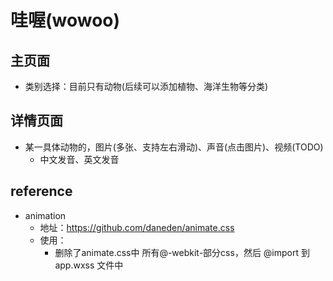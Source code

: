 # 哇喔(wowoo)
## 主页面
- 类别选择：目前只有动物(后续可以添加植物、海洋生物等分类)

## 详情页面
- 某一具体动物的，图片(多张、支持左右滑动)、声音(点击图片)、视频(TODO)
    + 中文发音、英文发音

## reference
- animation
    + 地址：https://github.com/daneden/animate.css
    + 使用：
        - 删除了animate.css中 所有@-webkit-部分css，然后 @import 到 app.wxss 文件中